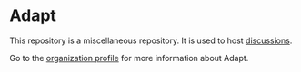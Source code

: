 # Adapt
This repository is a miscellaneous repository. It is used to host [discussions](https://github.com/AdaptChat/adapt/discussions).

Go to the [organization profile](https://github.com/AdaptChat) for more information about Adapt.
